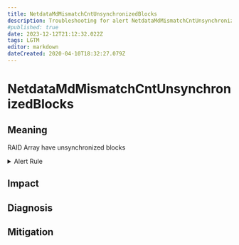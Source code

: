 ```yaml
---
title: NetdataMdMismatchCntUnsynchronizedBlocks
description: Troubleshooting for alert NetdataMdMismatchCntUnsynchronizedBlocks
#published: true
date: 2023-12-12T21:12:32.022Z
tags: LGTM
editor: markdown
dateCreated: 2020-04-10T18:32:27.079Z
---
```


# NetdataMdMismatchCntUnsynchronizedBlocks

## Meaning
[//]: # "Short paragraph that explains what the alert means"
RAID Array have unsynchronized blocks

<details>
  <summary>Alert Rule</summary>

  ```yaml
alert: NetdataMdMismatchCntUnsynchronizedBlocks
expr: netdata_md_mismatch_cnt_unsynchronized_blocks_average > 1024
for: 2m
labels:
    severity: warning
annotations:
    summary: Netdata MD mismatch cnt unsynchronized blocks (instance {{ $labels.instance }})
    description: |-
        RAID Array have unsynchronized blocks
          VALUE = {{ $value }}
          LABELS = {{ $labels }}
    runbook: https://github.com/srerun/prometheus-alerts/content/runbooks/NetdataMdMismatchCntUnsynchronizedBlocks

  ```
</details>


## Impact
[//]: # "What could / will happen if the alert is not addressed"



## Diagnosis
[//]: # "Steps to take to identify the cause of the problem"



## Mitigation
[//]: # "The steps necessary to resolve the alert"

